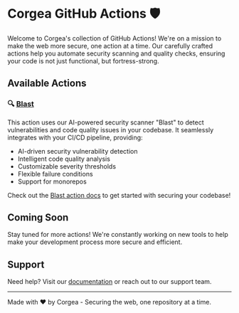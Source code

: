 # Corgea GitHub Actions 🛡️

Welcome to Corgea's collection of GitHub Actions! We're on a mission to make the web more secure, one action at a time. Our carefully crafted actions help you automate security scanning and quality checks, ensuring your code is not just functional, but fortress-strong.

## Available Actions

### 🔍 [Blast](./blast)
This action uses our AI-powered security scanner "Blast" to detect vulnerabilities and code quality issues in your codebase. It seamlessly integrates with your CI/CD pipeline, providing:

- AI-driven security vulnerability detection
- Intelligent code quality analysis
- Customizable severity thresholds
- Flexible failure conditions
- Support for monorepos

Check out the [Blast action docs](./blast) to get started with securing your codebase!

## Coming Soon

Stay tuned for more actions! We're constantly working on new tools to help make your development process more secure and efficient.

## Support

Need help? Visit our [documentation](https://docs.corgea.app) or reach out to our support team.

---

Made with ❤️ by Corgea - Securing the web, one repository at a time.
